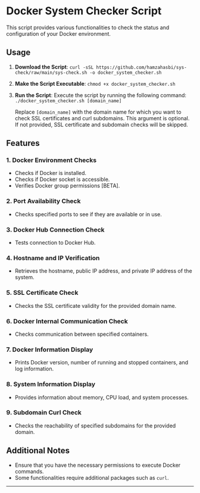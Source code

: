 
# Docker System Checker Script

This script provides various functionalities to check the status and configuration of your Docker environment.

## Usage

1.  **Download the Script**:
 `curl -sSL https://github.com/hamzahasbi/sys-check/raw/main/sys-check.sh -o docker_system_checker.sh`

3.  **Make the Script Executable**:
    `chmod +x docker_system_checker.sh`

4.  **Run the Script**: Execute the script by running the following command:
    `./docker_system_checker.sh [domain_name]`

    Replace `[domain_name]` with the domain name for which you want to check SSL certificates and curl subdomains. This argument is optional. If not provided, SSL certificate and subdomain checks will be skipped.


## Features

### 1. Docker Environment Checks

-   Checks if Docker is installed.
-   Checks if Docker socket is accessible.
-   Verifies Docker group permissions [BETA].

### 2. Port Availability Check

-   Checks specified ports to see if they are available or in use.

### 3. Docker Hub Connection Check

-   Tests connection to Docker Hub.

### 4. Hostname and IP Verification

-   Retrieves the hostname, public IP address, and private IP address of the system.

### 5. SSL Certificate Check

-   Checks the SSL certificate validity for the provided domain name.

### 6. Docker Internal Communication Check

-   Checks communication between specified containers.

### 7. Docker Information Display

-   Prints Docker version, number of running and stopped containers, and log information.

### 8. System Information Display

-   Provides information about memory, CPU load, and system processes.

### 9. Subdomain Curl Check

-   Checks the reachability of specified subdomains for the provided domain.

## Additional Notes

-   Ensure that you have the necessary permissions to execute Docker commands.
-   Some functionalities require additional packages such as `curl`.
----------

